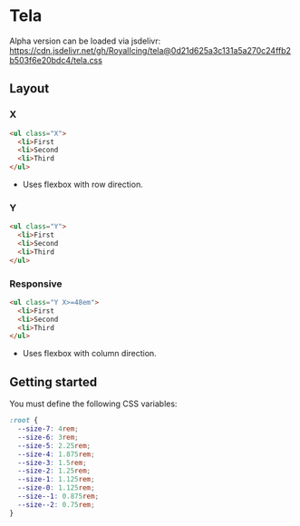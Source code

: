 # Tela

Alpha version can be loaded via jsdelivr: <https://cdn.jsdelivr.net/gh/RoyalIcing/tela@0d21d625a3c131a5a270c24ffb2b503f6e20bdc4/tela.css>

## Layout

### X

```html
<ul class="X">
  <li>First
  <li>Second
  <li>Third
</ul>
```

- Uses flexbox with row direction.

### Y

```html
<ul class="Y">
  <li>First
  <li>Second
  <li>Third
</ul>
```

### Responsive

```html
<ul class="Y X>=48em">
  <li>First
  <li>Second
  <li>Third
</ul>
```

- Uses flexbox with column direction.

## Getting started

You must define the following CSS variables:

```css
:root {
  --size-7: 4rem;
  --size-6: 3rem;
  --size-5: 2.25rem;
  --size-4: 1.875rem;
  --size-3: 1.5rem;
  --size-2: 1.25rem;
  --size-1: 1.125rem;
  --size-0: 1.125rem;
  --size--1: 0.875rem;
  --size--2: 0.75rem;
}
```
